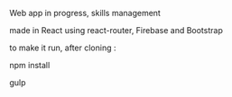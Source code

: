 Web app in progress, skills management

made in React using react-router, Firebase and Bootstrap

to make it run, after cloning :

npm install

gulp